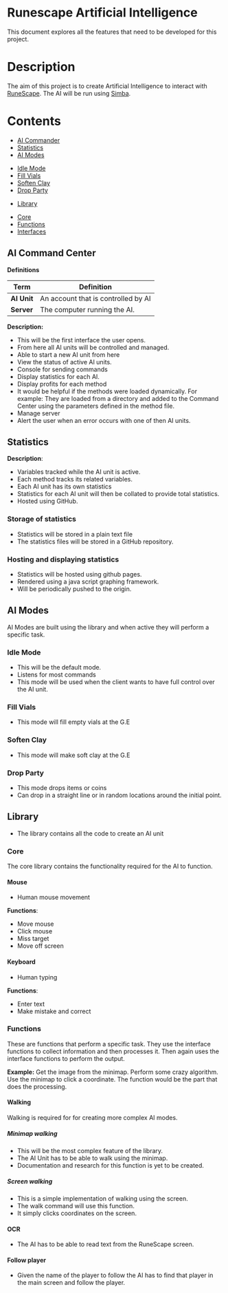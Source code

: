 Runescape Artificial Intelligence
=====
This document explores all the features that need to be developed for this project.

# Description
The aim of this project is to create Artificial Intelligence to interact with [RuneScape](http://www.runescape.com/community).
The AI will be run using [Simba](http://wizzup.org/simba/).

# Contents
- [AI Commander](#ai-commander)
- [Statistics](#statistics)
- [AI Modes](#ai-modes)
 * [Idle Mode](#idle-mode)
 * [Fill Vials](#fill-vials)
 * [Soften Clay](#soften-clay)
 * [Drop Party](#drop-party)
- [Library](#library)
 * [Core](#core)
 * [Functions](#functions)
 * [Interfaces](#interfaces)

## AI Command Center

**Definitions**

| Term        | Definition                          |
| ----------- | ----------------------------------- |
| **AI Unit** | An account that is controlled by AI |
| **Server**  | The computer running the AI.        |


**Description:**
- This will be the first interface the user opens.
- From here all AI units will be controlled and managed.
- Able to start a new AI unit from here
- View the status of active AI units.
- Console for sending commands
- Display statistics for each AI.
- Display profits for each method
- It would be helpful if the methods were loaded dynamically.
For example: They are loaded from a directory and added to the Command Center using the parameters defined in the method file.
- Manage server
- Alert the user when an error occurs with one of then AI units.

## Statistics

**Description**:
- Variables tracked while the AI unit is active.
- Each method tracks its related variables.
- Each AI unit has its own statistics
- Statistics for each AI unit will then be collated to provide total statistics.
- Hosted using GitHub.

### Storage of statistics
- Statistics will be stored in a plain text file
- The statistics files will be stored in a GitHub repository.

### Hosting and displaying statistics
- Statistics will be hosted using github pages.
- Rendered using a java script graphing framework.
- Will be periodically pushed to the origin.

## AI Modes
AI Modes are built using the library and when active they will perform a specific task.

### Idle Mode
- This will be the default mode.
- Listens for most commands
- This mode will be used when the client wants to have full control over the AI unit.

### Fill Vials
- This mode will fill empty vials at the G.E

### Soften Clay
- This mode will make soft clay at the G.E

### Drop Party
- This mode drops items or coins
- Can drop in a straight line or in random locations around the initial point.

## Library
- The library contains all the code to create an AI unit

### Core

The core library contains the functionality required for the AI to function.

#### Mouse
- Human mouse movement

**Functions**:
- Move mouse
- Click mouse
- Miss target
- Move off screen

#### Keyboard
- Human typing

**Functions**:
- Enter text
- Make mistake and correct

### Functions
These are functions that perform a specific task. They use the interface functions to collect information and then processes it. Then again uses the interface functions to perform the output.

**Example:** Get the image from the minimap. Perform some crazy algorithm. Use the minimap to click a coordinate. The function would be the part that does the processing.

#### Walking
Walking is required for for creating more complex AI modes.
##### Minimap walking
- This will be the most complex feature of the library.
- The AI Unit has to be able to walk using the minimap.
- Documentation and research for this function is yet to be created.

##### Screen walking
- This is a simple implementation of walking using the screen.
- The walk command will use this function.
- It simply clicks coordinates on the screen.

#### OCR
- The AI has to be able to read text from the RuneScape screen.

#### Follow player
- Given the name of the player to follow the AI has to find that player in the main screen and follow the player.
